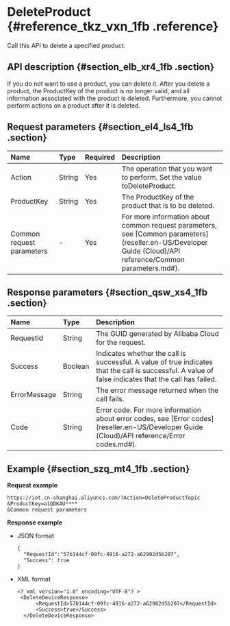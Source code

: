 # DeleteProduct {#reference_tkz_vxn_1fb .reference}

Call this API to delete a specified product.

## API description {#section_elb_xr4_1fb .section}

If you do not want to use a product, you can delete it. After you delete a product, the ProductKey of the product is no longer valid, and all information associated with the product is deleted. Furthermore, you cannot perform actions on a product after it is deleted.

## Request parameters {#section_el4_ls4_1fb .section}

|Name|Type|Required|Description|
|:---|:---|:-------|:----------|
|Action|String|Yes|The operation that you want to perform. Set the value toDeleteProduct.|
|ProductKey|String|Yes|The ProductKey of the product that is to be deleted.|
|Common request parameters|-|Yes|For more information about common request parameters, see [Common parameters](reseller.en-US/Developer Guide (Cloud)/API reference/Common parameters.md#).|

## Response parameters {#section_qsw_xs4_1fb .section}

|Name|Type|Description|
|:---|:---|:----------|
|RequestId|String|The GUID generated by Alibaba Cloud for the request.|
|Success|Boolean|Indicates whether the call is successful. A value of true indicates that the call is successful. A value of false indicates that the call has failed.|
|ErrorMessage|String|The error message returned when the call fails. |
|Code|String|Error code. For more information about error codes, see [Error codes](reseller.en-US/Developer Guide (Cloud)/API reference/Error codes.md#).|

## Example {#section_szq_mt4_1fb .section}

**Request example**

```
https://iot.cn-shanghai.aliyuncs.com/?Action=DeleteProductTopic
&ProductKey=a1QDKAU****
&Common request parameters
```

**Response example**

-   JSON format

    ```
    {
      "RequestId":"57b144cf-09fc-4916-a272-a62902d5b207",
      "Success": true
    }
    ```

-   XML format

    ```
    <? xml version="1.0" encoding="UTF-8"? >
     <DeleteDeviceResponse>
          <RequestId>57b144cf-09fc-4916-a272-a62902d5b207</RequestId>
          <Success>true</Success>
      </DeleteDeviceResponse>
    ```


